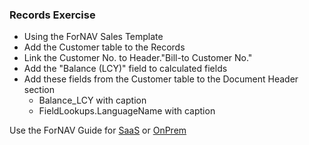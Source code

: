 ### Records Exercise

* Using the ForNAV Sales Template
* Add the Customer table to the Records
* Link the Customer No. to Header."Bill-to Customer No."
* Add the "Balance (LCY)" field to calculated fields
* Add these fields from the Customer table to the Document Header section
  * Balance_LCY with caption
  * FieldLookups.LanguageName with caption

Use the ForNAV Guide for [SaaS]() or [OnPrem]()

<!-- ToDO -> edit links -->